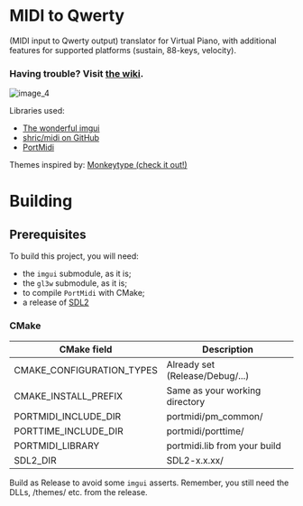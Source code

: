 # MIDI to Qwerty
(MIDI input to Qwerty output) translator for Virtual Piano, with additional features for supported platforms (sustain, 88-keys, velocity).

### Having trouble?  Visit [the wiki](https://github.com/ArijanJ/miditoqwerty/wiki/Troubleshooting).

![image_4](https://user-images.githubusercontent.com/56356662/182448262-1aaf1803-e401-4e77-9706-b7f6f4bfa4b1.png)

Libraries used:
- [The wonderful imgui](https://github.com/ocornut/imgui)
- [shric/midi on GitHub](https://github.com/shric/midi)
- [PortMidi](https://github.com/PortMidi/portmidi)

Themes inspired by:
[Monkeytype (check it out!)](https://github.com/monkeytypegame/monkeytype)

# Building

## Prerequisites

To build this project, you will need:
- the `imgui` submodule, as it is;
- the `gl3w` submodule, as it is;
- to compile `PortMidi` with CMake;
- a release of [SDL2](https://www.libsdl.org/)

### CMake

| CMake field| Description|  
| ----------- | ----------- |  
| CMAKE_CONFIGURATION_TYPES| Already set (Release/Debug/...)|  
| CMAKE_INSTALL_PREFIX| Same as your working directory|
| PORTMIDI_INCLUDE_DIR| portmidi/pm_common/|
| PORTTIME_INCLUDE_DIR| portmidi/porttime/|
| PORTMIDI_LIBRARY| portmidi.lib from your build|
| SDL2_DIR| SDL2-x.x.xx/|

Build as Release to avoid some `imgui` asserts.
Remember, you still need the DLLs, /themes/ etc. from the release.
